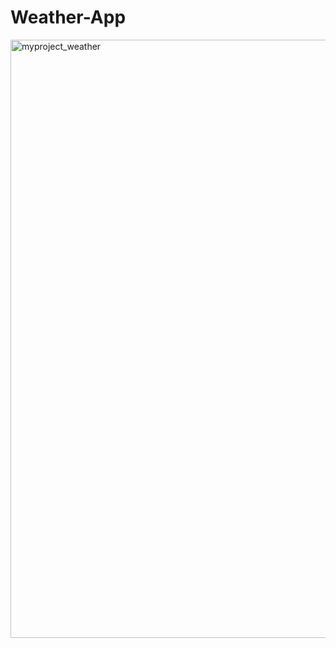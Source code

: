 ﻿# Weather-App
 <img width="957" alt="myproject_weather" src="https://github.com/Harisankar2000/Weather-App/assets/96780240/72d53569-0b08-4b4a-8b31-7d3fb1ea2c64">

